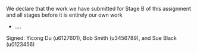 We declare that the work we have submitted for Stage B of this assignment and all stages before it is entirely our own work

*  ....

Signed: Yicong Du (u6127601), Bob Smith (u3456789), and Sue Black (u0123456)
